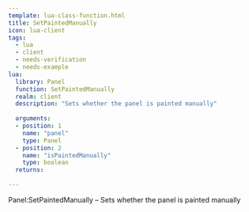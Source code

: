 ```yaml
---
template: lua-class-function.html
title: SetPaintedManually
icon: lua-client
tags:
  - lua
  - client
  - needs-verification
  - needs-example
lua:
  library: Panel
  function: SetPaintedManually
  realm: client
  description: "Sets whether the panel is painted manually"
  
  arguments:
  - position: 1
    name: "panel"
    type: Panel
  - position: 2
    name: "isPaintedManually"
    type: boolean
  returns:
    
---
```


<div class="lua__search__keywords">
Panel:SetPaintedManually &#x2013; Sets whether the panel is painted manually
</div>
